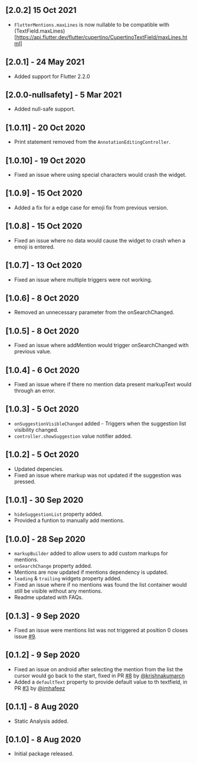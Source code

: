 ## [2.0.2] 15 Oct 2021
- `FlutterMentions.maxLines` is now nullable to be compatible with (TextField.maxLines)[https://api.flutter.dev/flutter/cupertino/CupertinoTextField/maxLines.html]

## [2.0.1] - 24 May 2021

- Added support for Flutter 2.2.0

## [2.0.0-nullsafety] - 5 Mar 2021

- Added null-safe support.

## [1.0.11] - 20 Oct 2020

- Print statement removed from the `AnnotationEditingController`.

## [1.0.10] - 19 Oct 2020

- Fixed an issue where using special characters would crash the widget.

## [1.0.9] - 15 Oct 2020

- Added a fix for a edge case for emoji fix from previous version.

## [1.0.8] - 15 Oct 2020

- Fixed an issue where no data would cause the widget to crash when a emoji is entered.

## [1.0.7] - 13 Oct 2020

- Fixed an issue where multiple triggers were not working.

## [1.0.6] - 8 Oct 2020

- Removed an unnecessary parameter from the onSearchChanged.

## [1.0.5] - 8 Oct 2020

- Fixed an issue where addMention would trigger onSearchChanged with previous value.

## [1.0.4] - 6 Oct 2020

- Fixed an issue where if there no mention data present markupText would through an error.

## [1.0.3] - 5 Oct 2020

- `onSuggestionVisibleChanged` added - Triggers when the suggestion list visibility changed.
- `controller.showSuggestion` value notifier added.

## [1.0.2] - 5 Oct 2020

- Updated depencies.
- Fixed an issue where markup was not updated if the suggestion was pressed.

## [1.0.1] - 30 Sep 2020

- `hideSuggestionList` property added.
- Provided a funtion to manually add mentions.

## [1.0.0] - 28 Sep 2020

- `markupBuilder` added to allow users to add custom markups for mentions.
- `onSearchChange` property added.
- Mentions are now updated if mentions dependency is updated.
- `leading` & `trailing` widgets property added.
- Fixed an issue where if no mentions was found the list container would still be visible without any mentions.
- Readme updated with FAQs.

## [0.1.3] - 9 Sep 2020

- Fixed an issue were mentions list was not triggered at position 0 closes issue [#9](https://github.com/fayeed/flutter_mentions/issues/9).

## [0.1.2] - 9 Sep 2020

- Fixed an issue on android after selecting the mention from the list the cursor would go back to the start, fixed in PR [#8](https://github.com/fayeed/flutter_mentions/pull/8) by [@krishnakumarcn](https://github.com/krishnakumarcn)
- Added a `defaultText` property to provide default value to th textfield, in PR [#3](https://github.com/fayeed/flutter_mentions/pull/3) by [@imhafeez](https://github.com/imhafeez)

## [0.1.1] - 8 Aug 2020

- Static Analysis added.

## [0.1.0] - 8 Aug 2020

- Initial package released.
